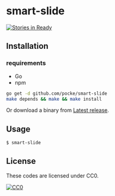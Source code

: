 smart-slide
============

[![Stories in Ready](https://badge.waffle.io/pocke/smart-slide.png?label=ready&title=Ready)](http://waffle.io/pocke/smart-slide)


Installation
-----------

### requirements

- Go
- npm

```sh
go get -d github.com/pocke/smart-slide
make depends && make && make install
```

Or download a binary from [Latest release](https://github.com/pocke/smart-slide/releases/latest).


Usage
-----------

```sh
$ smart-slide
```

License
-------

These codes are licensed under CC0.

[![CC0](http://i.creativecommons.org/p/zero/1.0/88x31.png "CC0")](http://creativecommons.org/publicdomain/zero/1.0/deed.en)
